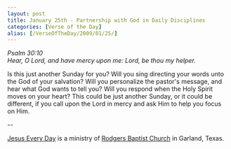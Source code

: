 ```yaml
---
layout: post
title: January 25th - Partnership with God in Daily Disciplines
categories: [Verse of the Day]
alias: [/VerseOfTheDay/2009/01/25/]
---
```


_Psalm 30:10  
Hear, O Lord, and have mercy upon me: Lord, be thou my helper._

Is this just another Sunday for you? Will you sing directing your
words unto the God of your salvation? Will you personalize the
pastor's message, and hear what God wants to tell you? Will you
respond when the Holy Spirit moves on your heart? This could be just
another Sunday, or it could be different, if you call upon the Lord
in mercy and ask Him to help you focus on Him.

 --

<a href=http://jesuseveryday.net>Jesus Every Day</a> is a ministry of <a href=http://rodgersbaptist.net>Rodgers Baptist Church</a> in Garland, Texas.
